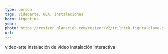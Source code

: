 ```yaml
---
type: person
tags: videoarte, UBA, instalaciones
born: Argentina
year: 
photo: https://resizer.glanacion.com/resizer/v2/trilnick-figura-clave-del-arte-experimental-de-P4CPYEW3X5FNBKX4QFFV6QCQKQ.jpg?auth=f51870f13ab2ce3572a6bef17eefd00451fb5bbd456df38dc5d44f2590fec33c&width=880&height=586&quality=70&smart=false
url:
---
```


video-arte
	instalación de video
		instalación interactiva 